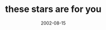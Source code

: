 ---
layout: base.njk
title : 'these stars are for you' 
view_title : 'these stars are for you' 
year : '2002' 
date : '2002-08-15' 
img_file : '/drawing/thesestarsareforyou.png' 
html_file : 'thesestarsareforyou' 
next_html : 'sarathinksitscoldinhere2.html' 
year_order : '141' 
permalink : "title/{{html_file}}.html"
---